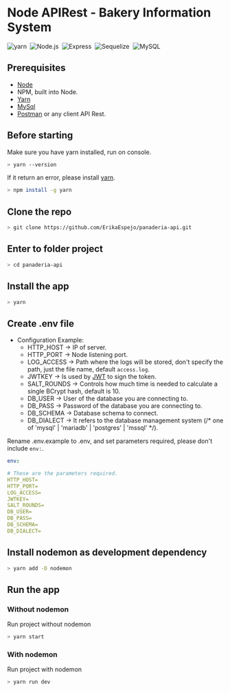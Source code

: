 # Node APIRest - Bakery Information System
![yarn](https://img.shields.io/badge/-yarn-red?style=flat)&nbsp;
![Node.js](https://img.shields.io/badge/-Node.js-brightgreen?style=flat)&nbsp;
![Express](https://img.shields.io/badge/-Express.js-2EA1FF?style=flat)&nbsp;
![Sequelize](https://img.shields.io/badge/-Sequelize.js-2F406A?style=flat)&nbsp;
![MySQL](https://img.shields.io/badge/-MySQL-FFFFFF?style=flat)&nbsp;

## Prerequisites

- [Node](https://nodejs.org/)
- NPM, built into Node.
- [Yarn](https://yarnpkg.com/getting-started/install)
- [MySql](https://dev.mysql.com/downloads/)
- [Postman](https://www.postman.com/) or any client API Rest.

## Before starting

Make sure you have yarn installed, run on console.

```sh
> yarn --version
```

If it return an error, please install [yarn](https://yarnpkg.com/getting-started/install).

```sh
> npm install -g yarn
```

## Clone the repo

```sh
> git clone https://github.com/ErikaEspejo/panaderia-api.git
```

## Enter to folder project

```sh
> cd panaderia-api
```

## Install the app

```sh
> yarn
```

## Create .env file

- Configuration Example:
  - HTTP_HOST -> IP of server.
  - HTTP_PORT -> Node listening port.
  - LOG_ACCESS -> Path where the logs will be stored, don't specify the path, just the file name, default `access.log`.
  - JWTKEY -> Is used by [JWT](https://www.npmjs.com/package/jsonwebtoken) to sign the token.
  - SALT_ROUNDS -> Controls how much time is needed to calculate a single BCrypt hash, default is 10.
  - DB_USER -> User of the database you are connecting to.
  - DB_PASS -> Password of the database you are connecting to.
  - DB_SCHEMA -> Database schema to connect.
  - DB_DIALECT -> It refers to the database management system (/* one of 'mysql' | 'mariadb' | 'postgres' | 'mssql' */).

Rename .env.example to .env, and set parameters required, please don't include `env:`.

```yaml
env:

# These are the parameters required.
HTTP_HOST=
HTTP_PORT=
LOG_ACCESS=
JWTKEY=
SALT_ROUNDS=
DB_USER=
DB_PASS=
DB_SCHEMA=
DB_DIALECT=

```

## Install nodemon as development dependency

```sh
> yarn add -D nodemon
```

## Run the app

### Without nodemon

Run project without nodemon

```sh
> yarn start
```

### With nodemon

Run project with nodemon

```sh
> yarn run dev
```
